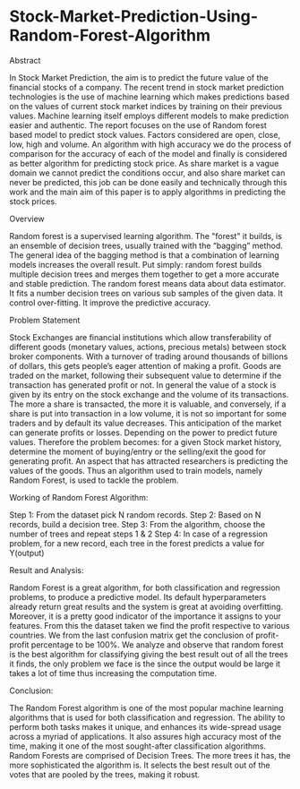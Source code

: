 # Stock-Market-Prediction-Using-Random-Forest-Algorithm

Abstract

In Stock Market Prediction, the aim is to predict the future value of the financial stocks of a company. The recent trend in stock market prediction technologies is the use of machine learning which makes predictions based on the values of current stock market indices by training on their previous values. Machine learning itself employs different models to make prediction easier and authentic. The report focuses on the use of Random forest based model to predict stock values. Factors considered are open, close, low, high and volume. An algorithm with high accuracy we do the process of comparison for the accuracy of each of the model and finally is considered as better algorithm for predicting stock price. As share market is a vague domain we cannot predict the conditions occur, and also share market can never be predicted, this job can be done easily and technically through this work and the main aim of this paper is to apply algorithms in predicting the stock prices.


Overview

Random forest is a supervised learning algorithm. The "forest" it builds, is an ensemble of decision trees, usually trained with the “bagging” method. The general idea of the bagging method is that a combination of learning models increases the overall result. Put simply: random forest builds multiple decision trees and merges them together to get a more accurate and stable prediction. The random forest means data about data estimator. It fits a number decision trees on various sub samples of the given data. It control over-fitting. It improve the predictive accuracy.


Problem Statement

Stock Exchanges are financial institutions which allow transferability of different goods (monetary values, actions, precious metals) between stock broker components. With a turnover of trading around thousands of billions of dollars, this gets people’s eager attention of making a profit. Goods are traded on the market, following their subsequent value to determine if the transaction has generated profit or not. In general the value of a stock is given by its entry on the stock exchange and the volume of its transactions. The more a share is transacted, the more it is valuable, and conversely, if a share is put into transaction in a low volume, it is not so important for some traders and by default its value decreases. This anticipation of the market can generate profits or losses. Depending on the power to predict future values. Therefore the problem becomes: for a given Stock market history, determine the moment of buying/entry or the selling/exit the good for generating profit. An aspect that has attracted researchers is predicting the values of the goods. Thus an algorithm used to train models, namely Random Forest, is used to tackle the problem.


Working of Random Forest Algorithm:

Step 1: From the dataset pick N random records.
Step 2: Based on N records, build a decision tree.
Step 3: From the algorithm, choose the number of trees and repeat steps 1 & 2
Step 4: In case of a regression problem, for a new record, each tree in the forest predicts a value for Y(output)


Result and Analysis:

Random Forest is a great algorithm, for both classification and regression problems, to produce a predictive model. Its default hyperparameters already return great results and the system is great at avoiding overfitting. Moreover, it is a pretty good indicator of the importance it assigns to your features. From this the dataset taken we find the profit respective to various countries. We from the last confusion matrix get the conclusion of profit-profit percentage to be 100%. We analyze and observe that random forest is the best algorithm for classifying giving the best result out of all the trees it finds, the only problem we face is the since the output would be large it takes a lot of time thus increasing the computation time.


Conclusion:

The Random Forest algorithm is one of the most popular machine learning algorithms that is used for both classification and regression. The ability to perform both tasks makes it unique, and enhances its wide-spread usage across a myriad of applications. It also assures high accuracy most of the time, making it one of the most sought-after classification algorithms. Random Forests are comprised of Decision Trees. The more trees it has, the more sophisticated the algorithm is. It selects the best result out of the votes that are pooled by the trees, making it robust.
